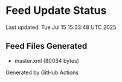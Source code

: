 # Feed Update Status
Last updated: Tue Jul 15 15:33:48 UTC 2025

## Feed Files Generated
- master.xml (80034 bytes)

Generated by GitHub Actions
